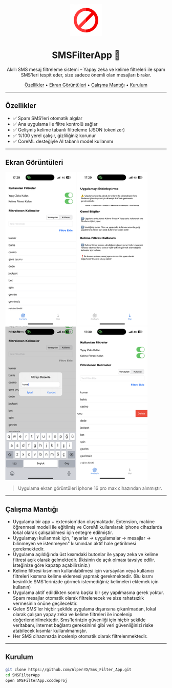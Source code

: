 <p align="center">
  <img src="SMSFilterApp/Assets.xcassets/AppIcon.appiconset/ItunesArtwork@2x.png" alt="SMSFilterApp Logo" height="100"/>
</p>

<h1 align="center">SMSFilterApp 📩</h1>

<p align="center">
  Akıllı SMS mesaj filtreleme sistemi – Yapay zeka ve kelime filtreleri ile spam SMS'leri tespit eder, size sadece önemli olan mesajları bırakır.
</p>

<p align="center">
  <a href="#özellikler">Özellikler</a> •
  <a href="#ekran-görüntüleri">Ekran Görüntüleri</a> •
  <a href="#çalışma-mantığı">Çalışma Mantığı</a> •
  <a href="#kurulum">Kurulum</a>
</p>


---

## Özellikler

- ✅ Spam SMS’leri otomatik algılar
- ✅ Ana uygulama ile filtre kontrolü sağlar
- ✅ Gelişmiş kelime tabanlı filtreleme (JSON tokenizer)
- ✅ %100 yerel çalışır, gizliliğiniz korunur
- ✅ CoreML desteğiyle AI tabanlı model kullanımı

---

## Ekran Görüntüleri

<p float="left">
  <img src="assetts-github/home.PNG" width="220" />
  <img src="assetts-github/info.PNG" width="220" />
  <img src="assetts-github/update.PNG" width="220" />
  <img src="assetts-github/delete.PNG" width="220" />
</p>

> Uygulama ekran görüntüleri iphone 16 pro max cihazından alınmıştır.

---

## Çalışma Mantığı

- Uygulama bir app + extension'dan oluşmaktadır. Extension, makine öğrenmesi modeli ile eğitilmiş ve CoreMl kullanılarak iphone cihazlarda lokal olarak çalışabilmesi için entegre edilmiştir.
- Uygulamayı kullanmak için, "ayarlar -> uygulamalar -> mesajlar -> bilinmeyen ve istenmeyen" kısmından aktif hale getirilmesi gerekmektedir.
- Uygulama açıldığında üst kısımdaki butonlar ile yapay zeka ve kelime filtresi açık olarak gelmektedir. (İkisinin de açık olması tavsiye edilir. İsteğinize göre kapatıp açabilirsiniz.)
- Kelime filtresi kısmının kullanılabilmesi için varsayılan veya kullanıcı filtreleri kısmına kelime eklemesi yapmak gerekmektedir. (Bu kısmı kesinlikle SMS'lerinizde görmek istemediğiniz kelimeleri eklemek için kullanın)
- Uygulama aktif edildikten sonra başka bir şey yapılmasına gerek yoktur. Spam mesajlar otomatik olarak filtrelenecek ve size rahatsızlık vermesinin önüne geçilecektir.
- Gelen SMS'ler hiçbir şekilde uygulama dışarısına çıkarılmadan, lokal olarak çalışan yapay zeka ve kelime filtreleri ile incelenip değerlendirilmektedir. Sms'lerinizin güvenliği için hiçbir şekilde veritabanı, internet bağlantı gereksinimi gibi veri güvenliğinizi riske atabilecek kısımlar kullanılmamıştır.
- Her SMS cihazınızda incelenip otomatik olarak filtrelenmektedir. 


---

## Kurulum

```bash
git clone https://github.com/AlperrD/Sms_Filter_App.git
cd SMSFilterApp
open SMSFilterApp.xcodeproj
